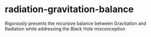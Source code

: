 # radiation-gravitation-balance
Rigorously presents the recursive balance between Gravitation and Radiation while addressing the Black Hole misconception
